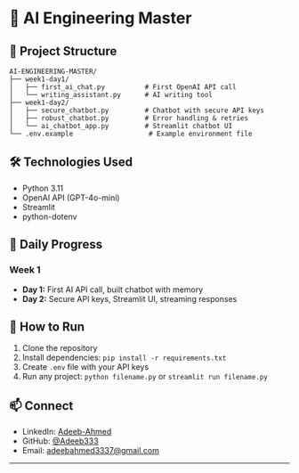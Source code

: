 # 🚀 AI Engineering Master

## 📁 Project Structure

```Structure
AI-ENGINEERING-MASTER/
├── week1-day1/
│   ├── first_ai_chat.py          # First OpenAI API call
│   └── writing_assistant.py      # AI writing tool
├── week1-day2/
│   ├── secure_chatbot.py         # Chatbot with secure API keys
│   ├── robust_chatbot.py         # Error handling & retries
│   └── ai_chatbot_app.py         # Streamlit chatbot UI
└── .env.example                   # Example environment file
```

## 🛠️ Technologies Used

- Python 3.11
- OpenAI API (GPT-4o-mini)
- Streamlit
- python-dotenv

## 📝 Daily Progress

### Week 1

- **Day 1:** First AI API call, built chatbot with memory
- **Day 2:** Secure API keys, Streamlit UI, streaming responses

## 🚀 How to Run

1. Clone the repository
2. Install dependencies: `pip install -r requirements.txt`
3. Create `.env` file with your API keys
4. Run any project: `python filename.py` or `streamlit run filename.py`

## 📫 Connect

- LinkedIn: [Adeeb-Ahmed](https://linkedin.com/in/adeeb-ahmed)
- GitHub: [@Adeeb333](https://github.com/Adeeb333)
- Email: <adeebahmed3337@gmail.com>

---
